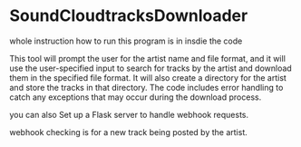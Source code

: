 # SoundCloudtracksDownloader
whole instruction how to run this program is in insdie the code

This tool will prompt the user for the artist name and file format, and it will use the user-specified input to search for tracks by the artist 
and download them in the specified file format. It will also create a directory for the artist and store the tracks in that directory. The code includes error handling to 
catch any exceptions that may occur during the download process.

you can also Set up a Flask server to handle webhook requests.

webhook checking is for a new track being posted by the artist.

